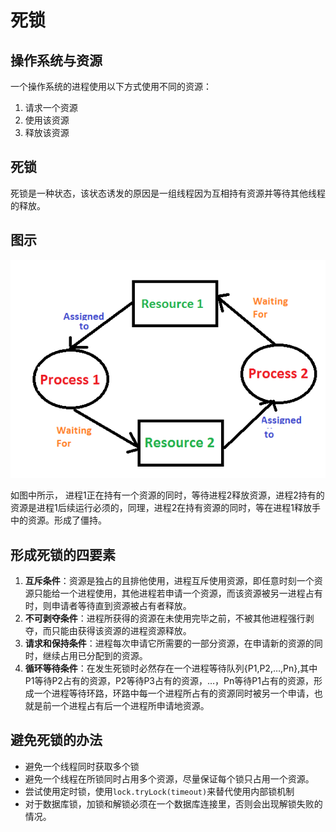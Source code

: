 # 死锁

## 操作系统与资源
一个操作系统的进程使用以下方式使用不同的资源：
1. 请求一个资源
1. 使用该资源
1. 释放该资源

## 死锁
死锁是一种状态，该状态诱发的原因是一组线程因为互相持有资源并等待其他线程的释放。

## 图示

![](assets/b39f2d639ffd2c85b1f183020db10d75.jpg)

如图中所示， 进程1正在持有一个资源的同时，等待进程2释放资源，进程2持有的资源是进程1后续运行必须的，同理，进程2在持有资源的同时，等在进程1释放手中的资源。形成了僵持。

## 形成死锁的四要素
1. **互斥条件**：资源是独占的且排他使用，进程互斥使用资源，即任意时刻一个资源只能给一个进程使用，其他进程若申请一个资源，而该资源被另一进程占有时，则申请者等待直到资源被占有者释放。
1. **不可剥夺条件**：进程所获得的资源在未使用完毕之前，不被其他进程强行剥夺，而只能由获得该资源的进程资源释放。
1. **请求和保持条件**：进程每次申请它所需要的一部分资源，在申请新的资源的同时，继续占用已分配到的资源。
1. **循环等待条件**：在发生死锁时必然存在一个进程等待队列{P1,P2,…,Pn},其中P1等待P2占有的资源，P2等待P3占有的资源，…，Pn等待P1占有的资源，形成一个进程等待环路，环路中每一个进程所占有的资源同时被另一个申请，也就是前一个进程占有后一个进程所申请地资源。 

## 避免死锁的办法
- 避免一个线程同时获取多个锁
- 避免一个线程在所锁同时占用多个资源，尽量保证每个锁只占用一个资源。
- 尝试使用定时锁，使用`lock.tryLock(timeout)`来替代使用内部锁机制
- 对于数据库锁，加锁和解锁必须在一个数据库连接里，否则会出现解锁失败的情况。

